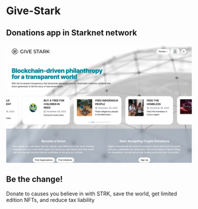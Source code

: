 # Give-Stark
## Donations app in Starknet network

![GiveCredit](/public/webshot.jpg)

## Be the change!

Donate to causes you believe in with STRK, save the world, get limited edition NFTs, and reduce tax liability

